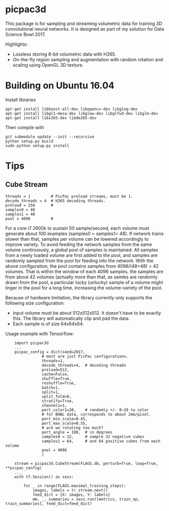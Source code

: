 # picpac3d

This package is for sampling and streaming volumetric data for
training 3D convolutional neural networks.  It is designed as
part of my solution for Data Science Bowl 2017.

Highlights:
- Lossless storing 8-bit volumetric data with H265.
- On-the-fly region sampling and augmentation with random rotation and
  scaling using OpenGL 3D texture.


# Building on Ubuntu 16.04

Install libraries
```
apt-get install libboost-all-dev libopencv-dev libglog-dev
apt-get install libgl1-mesa-dev libglew-dev libglfw3-dev libglm-dev
apt-get install libx265-dev libde265-dev
```

Then compile with
```
git submodule update --init --recursive
python setup.py build
sudo python setup.py install
```

# Tips

## Cube Stream
```
threads = 1         # PicPac preload streams, must be 1.
decode_threads = 4  # H265 decoding threads.
preload = 256       #
samples0 = 48       
samples1 = 48
pool = 4096         #
```

For a core i7 2600k to sustain 50 sample/second, each volume must generate
about 100 examples (samples0 = samples1= 48).  If network trains
slower than that, samples per volume can be lowered accordingly
to improve variety.
To avoid feeding the network samples from the same volume continuously,
a global pool of samples is maintained. All samples from a newly
loaded volume are first added to the pool, and samples are
randomly sampled from the pool for feeding into the network.
With the above configuration, the pool contains samples from
4096/(48+48) = 42 volumes.  That is within the window of each 
4096 samples, the samples are from about 42 volumes (actually more
than that, as samles are randomly drawn from the pool, a particular
lucky (unlucky) sample of a volume might linger in the pool for a 
long time, increasing the volume-variety of the pool.

Because of hardware limitation, the library currently only supports
the following size configuration:

- Input volume must be about 512x512x512.  It doesn't have to be
  exactly this.  The library will automatically clip and pad the data.
- Each sample is of size 64x64x64.


Usage example with Tensorflow:
```
    import picpac3d
    ...
    picpac_config = dict(seed=2017,
                # most are just PicPac configurations.
                threads=1,
                decode_threads=4,  # decoding threads
                preload=512,
                cache=False,
                shuffle=True,
                reshuffle=True,
                batch=1,
                split=1,
                split_fold=0,
                stratify=True,
                channels=1,
                pert_color1=20,    # randomly +/- 0~20 to color
                # for BOWL data, corresponds to about 2mm/pixel.
                pert_min_scale=0.45,
                pert_max_scale=0.55,
                # are we rotating too much?
                pert_angle = 180,  # in degrees
                samples0 = 32,     # sample 32 negative cubes
                samples1 = 64,     # and 64 positive cubes from each volume
                pool = 4096
                )

    stream = picpac3d.CubeStream(FLAGS.db, perturb=True, loop=True, **picpac_config)
    ...
    with tf.Session() as sess:

        for _ in range(FLAGS.maximal_training_steps):
            images, labels = tr_stream.next()
            feed_dict = {X: images, Y: labels}
            mm, _, summaries = sess.run([metrics, train_op, train_summaries], feed_dict=feed_dict)
```
